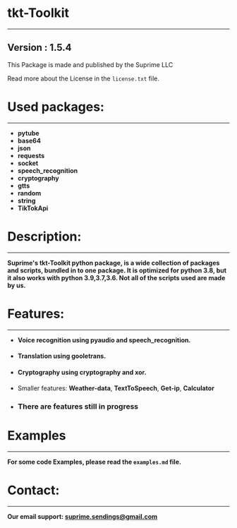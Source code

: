 # tkt-Toolkit
****
## Version : 1.5.4
This Package is made and published by the Suprime LLC

Read more about the License in the ``license.txt`` file.
# Used packages:
****
* **pytube**
* **base64**
* **json**
* **requests**
* **socket**
* **speech_recognition**
* **cryptography**
* **gtts**
* **random**
* **string**
* **TikTokApi**
# Description:
****
**Suprime's tkt-Toolkit python package, is a wide collection of packages and scripts, bundled in to
one package. It is optimized for python 3.8, but it also works with python 3.9,3.7,3.6.
Not all of the scripts used are made by us.**
# Features:
****
* **Voice recognition using pyaudio and speech_recognition.**
####  
* **Translation using gooletrans.**
####
* **Cryptography using cryptography and xor.**
####  
* Smaller features: **Weather-data**, **TextToSpeech**, **Get-ip**, **Calculator**
* ### There are features still in progress 
# Examples
****
**For some code Examples, please read the `examples.md` file.**
# Contact:
****
**Our email support: suprime.sendings@gmail.com**
